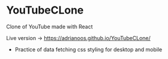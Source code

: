 # YouTubeCLone
Clone of YouTube made with React

Live version -> https://adrianoos.github.io/YouTubeCLone/

- Practice of data fetching css styling for desktop and mobile
